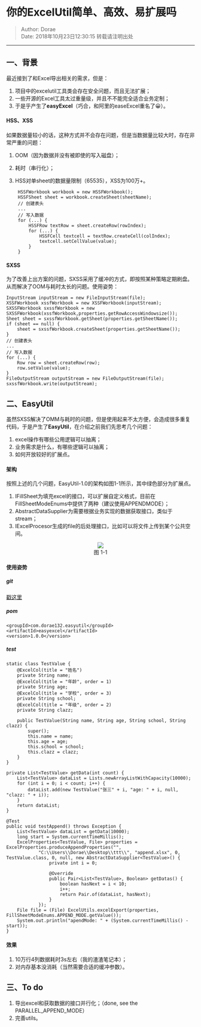 # 你的ExcelUtil简单、高效、易扩展吗
> Author: Dorae  
> Date: 2018年10月23日12:30:15
> 转载请注明出处

----

## 一、背景

最近接到了和Excel导出相关的需求，但是：

1. 项目中的excelutil工具类会存在安全问题，而且无法扩展；
2. 一些开源的Excel工具太过重量级，并且不不能完全适合业务定制；
3. 于是乎产生了**easyExcel**（巧合，和阿里的easeExcel重名了😀）。

#### HSS、XSS

如果数据量较小的话，这种方式并不会存在问题，但是当数据量比较大时，存在非常严重的问题：

1. OOM（因为数据并没有被即使的写入磁盘）；
2. 耗时（串行化）；
3. HSS对单sheet的数据量限制（65535），XSS为100万+。

	
    	HSSFWorkbook workbook = new HSSFWorkbook();
    	HSSFSheet sheet = workbook.createSheet(sheetName);
    	// 创建表头
    	...
    	// 写入数据
    	for (...) {
    	    HSSFRow textRow = sheet.createRow(rowIndex);
    	    for (...) {
    	        HSSFCell textcell = textRow.createCell(colIndex);
    	        textcell.setCellValue(value);
    	    }
    	}

#### SXSS

为了改善上出方案的问题，SXSS采用了缓冲的方式，即按照某种策略定期刷盘。从而解决了OOM与耗时太长的问题。使用姿势：

	InputStream inputStream = new FileInputStream(file);
	XSSFWorkbook xssfWorkbook = new XSSFWorkbook(inputStream);
	SXSSFWorkbook sxssfWorkbook = new SXSSFWorkbook(xssfWorkbook,properties.getRowAccessWindowsize());
	Sheet sheet = sxssfWorkbook.getSheet(properties.getSheetName());
	if (sheet == null) {
		sheet = sxssfWorkbook.createSheet(properties.getSheetName());
	}
	// 创建表头
	...
	// 写入数据
	for (...) {
	    Row row = sheet.createRow(row);
	    row.setValue(value);
	}
	FileOutputStream outputStream = new FileOutputStream(file);
	sxssfWorkbook.write(outputStream);

## 二、EasyUtil

虽然SXSS解决了OMM与耗时的问题，但是使用起来不太方便，会造成很多重复代码，于是产生了**EasyUtil**，在介绍之前我们先思考几个问题：

1. excel操作有哪些公用逻辑可以抽离；
2. 业务需求是什么，有哪些逻辑可以抽离；
3. 如何开放较好的扩展点。

#### 架构

按照上述的几个问题，EasyUtil-1.0的架构如图1-1所示，其中绿色部分为扩展点。

1. IFillSheet为填充excel的接口，可以扩展自定义格式，目前在FillSheetModeEnums中提供了两种（建议使用APPENDMODE）；
2. AbstractDataSupplier为需要根据业务实现的数据获取接口，类似于stream；
3. IExcelProcesor生成的file的后处理接口，比如可以将文件上传到某个公共空间。

<center>
    <img src="http://images.cnblogs.com/cnblogs_com/Dorae/1325782/o_easyexcel.jpg"/>
</center>
<center>
    图 1-1
</center>

#### 使用姿势

##### git

[戳这里](https://github.com/Dorae132/easyexcel)

##### pom

    <groupId>com.dorae132.easyutil</groupId>
	<artifactId>easyexcel</artifactId>
	<version>1.0.0</version>
	
##### test

    static class TestValue {
		@ExcelCol(title = "姓名")
		private String name;
		@ExcelCol(title = "年龄", order = 1)
		private String age;
		@ExcelCol(title = "学校", order = 3)
		private String school;
		@ExcelCol(title = "年级", order = 2)
		private String clazz;

		public TestValue(String name, String age, String school, String clazz) {
			super();
			this.name = name;
			this.age = age;
			this.school = school;
			this.clazz = clazz;
		}
	}

	private List<TestValue> getData(int count) {
		List<TestValue> dataList = Lists.newArrayListWithCapacity(10000);
		for (int i = 0; i < count; i++) {
			dataList.add(new TestValue("张三" + i, "age: " + i, null, "clazz: " + i));
		}
		return dataList;
	}
	
	@Test
	public void testAppend() throws Exception {
		List<TestValue> dataList = getData(10000);
		long start = System.currentTimeMillis();
		ExcelProperties<TestValue, File> properties = ExcelProperties.produceAppendProperties("",
				"C:\\Users\\Dorae\\Desktop\\ttt\\", "append.xlsx", 0, TestValue.class, 0, null, new AbstractDataSupplier<TestValue>() {
					private int i = 0;

					@Override
					public Pair<List<TestValue>, Boolean> getDatas() {
						boolean hasNext = i < 10;
						i++;
						return Pair.of(dataList, hasNext);
					}
				});
		File file = (File) ExcelUtils.excelExport(properties, FillSheetModeEnums.APPEND_MODE.getValue());
		System.out.println("apendMode: " + (System.currentTimeMillis() - start));
	}
	
#### 效果

1. 10万行4列数据耗时3s左右（我的渣渣笔记本）；
2. 对内存基本没消耗（当然需要合适的缓冲参数）。

## 三、To do

1. 导出excel和获取数据的接口并行化；（done, see the PARALLEL_APPEND_MODE）
2. 完善utils。
